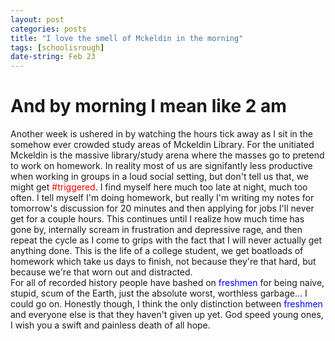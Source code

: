 ```yaml
---
layout: post
categories: posts
title: "I love the smell of Mckeldin in the morning"
tags: [schoolisrough]
date-string: Feb 23
---
```

# And by morning I mean like 2 am
Another week is ushered in by watching the hours tick away as I sit in the somehow ever crowded study areas of Mckeldin Library. For the unitiated Mckeldin is the massive library/study arena where the masses go to pretend to work on homework. In reality most of us are signifantly less productive when working in groups in a loud social setting, but don't tell us that, we might get <span style="color:red">#triggered</span>. I find myself here much too late at night, much too often. I tell myself I'm doing homework, but really I'm writing my notes for tomorrow's discussion for 20 minutes and then applying for jobs I'll never get for a couple hours. This continues until I realize how much time has gone by, internally scream in frustration and depressive rage, and then repeat the cycle as I come to grips with the fact that I will never actually get anything done. This is the life of a college student, we get boatloads of homework which take us days to finish, not because they're that hard, but because we're that worn out and distracted. 
<br/>
For all of recorded history people have bashed on <span style="color:blue">freshmen</span> for being naive, stupid, scum of the Earth, just the absolute worst, worthless garbage... I could go on. Honestly though, I think the only distinction between <span style="color:blue">freshmen</span> and everyone else is that they haven't given up yet. God speed young ones, I wish you a swift and painless death of all hope.